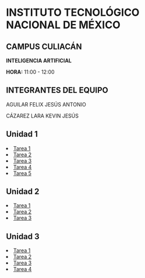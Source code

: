</head>
<body>
    <div class="container">
        <h1>INSTITUTO TECNOLÓGICO NACIONAL DE MÉXICO</h1>
        <h2>CAMPUS CULIACÁN</h2>
        <p><strong>INTELIGENCIA ARTIFICIAL</strong></p>
        <p><strong>HORA:</strong> 11:00 - 12:00</p>
        <h2>INTEGRANTES DEL EQUIPO</h2>
        <p>AGUILAR FELIX JESÚS ANTONIO</p>
        <p>CÁZAREZ LARA KEVIN JESÚS</p>
    <h2> Unidad 1</h2>
    <nav>
        <li><a href="https://github.com/JesusCazarez/Inteligencia-Artificial/tree/main/Tarea1">Tarea 1</a></li>
        <li><a href="https://github.com/JesusCazarez/Inteligencia-Artificial/tree/main/Tarea2">Tarea 2</a></li>
        <li><a href="https://github.com/JesusCazarez/Inteligencia-Artificial/tree/main/Tarea3">Tarea 3</a></li>
        <li><a href="https://github.com/JesusCazarez/Inteligencia-Artificial/tree/main/Tarea4">Tarea 4</a></li>
        <li><a href="https://github.com/JesusCazarez/Inteligencia-Artificial/tree/main/Tarea5">Tarea 5</a></li>
    </nav>
    <h2>Unidad 2</h2>
    <li><a href="https://github.com/JesusCazarez/Inteligencia-Artificial/tree/main/Unidad%202/Tarea%201">Tarea 1</a></li>
    <li><a href="https://github.com/JesusCazarez/Inteligencia-Artificial/tree/main/Unidad%202/Tarea%202">Tarea 2</a></li>
    <li><a href="https://github.com/JesusCazarez/Inteligencia-Artificial/tree/main/Unidad%202/Tarea%203">Tarea 3</a></li>
    </div>
    <h2>Unidad 3</h2>
    <nav>
    <li><a href="https://github.com/JesusCazarez/Inteligencia-Artificial/tree/main/Unidad%203/Tarea1">Tarea 1</a></li>
    <li><a href="https://github.com/JesusCazarez/Inteligencia-Artificial/tree/main/Unidad%203/Tarea2">Tarea 2</a></li>
    <li><a href="https://github.com/JesusCazarez/Inteligencia-Artificial/tree/main/Unidad%203/Tarea%203">Tarea 3</a></li>
    <li><a href="https://github.com/JesusCazarez/Inteligencia-Artificial/tree/main/Unidad%203/Tarea4">Tarea 4</a></li>
    </nav>
    
</body>
</html>
